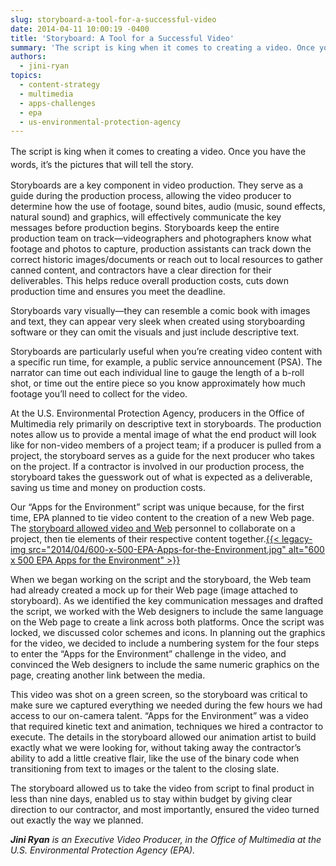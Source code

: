 ```yaml
---
slug: storyboard-a-tool-for-a-successful-video
date: 2014-04-11 10:00:19 -0400
title: 'Storyboard: A Tool for a Successful Video'
summary: 'The script is king when it comes to creating a video. Once you have the words, it’s the pictures that will tell the story. Storyboards are a key component in video production. They serve as a guide during the production process, allowing the video producer to determine how the use of footage, sound bites, audio'
authors:
  - jini-ryan
topics:
  - content-strategy
  - multimedia
  - apps-challenges
  - epa
  - us-environmental-protection-agency
---
```


<span style="line-height: 1.5em;">The script is king when it comes to creating a video. Once you have the words, it’s the pictures that will tell the story.</span>

Storyboards are a key component in video production. They serve as a guide during the production process, allowing the video producer to determine how the use of footage, sound bites, audio (music, sound effects, natural sound) and graphics, will effectively communicate the key messages before production begins. Storyboards keep the entire production team on track—videographers and photographers know what footage and photos to capture, production assistants can track down the correct historic images/documents or reach out to local resources to gather canned content, and contractors have a clear direction for their deliverables. This helps reduce overall production costs, cuts down production time and ensures you meet the deadline.

Storyboards vary visually—they can resemble a comic book with images and text, they can appear very sleek when created using storyboarding software or they can omit the visuals and just include descriptive text.

Storyboards are particularly useful when you’re creating video content with a specific run time, for example, a public service announcement (PSA). The narrator can time out each individual line to gauge the length of a b-roll shot, or time out the entire piece so you know approximately how much footage you’ll need to collect for the video.

At the U.S. Environmental Protection Agency, producers in the Office of Multimedia rely primarily on descriptive text in storyboards. The production notes allow us to provide a mental image of what the end product will look like for non-video members of a project team; if a producer is pulled from a project, the storyboard serves as a guide for the next producer who takes on the project. If a contractor is involved in our production process, the storyboard takes the guesswork out of what is expected as a deliverable, saving us time and money on production costs.

Our &#8220;Apps for the Environment&#8221; script  was unique because, for the first time, EPA planned to tie video content to the creation of a new Web page. The [storyboard allowed video and Web](https://s3.amazonaws.com/digitalgov/_legacy-img/2014/04/Apps-for-the-Environment-Storyboard.docx) personnel to collaborate on a project, then tie elements of their respective content together.[{{< legacy-img src="2014/04/600-x-500-EPA-Apps-for-the-Environment.jpg" alt="600 x 500 EPA Apps for the Environment" >}}](https://s3.amazonaws.com/digitalgov/_legacy-img/2014/04/600-x-500-EPA-Apps-for-the-Environment.jpg)

When we began working on the script and the storyboard, the Web team had already created a mock up for their Web page (image attached to storyboard). As we identified the key communication messages and drafted the script, we worked with the Web designers to include the same language on the Web page to create a link across both platforms. Once the script was locked, we discussed color schemes and icons. In planning out the graphics for the video, we decided to include a numbering system for the four steps to enter the “Apps for the Environment” challenge in the video, and convinced the Web designers to include the same numeric graphics on the page, creating another link between the media.

This video was shot on a green screen, so the storyboard was critical to make sure we captured everything we needed during the few hours we had access to our on-camera talent. “Apps for the Environment” was a video that required kinetic text and animation, techniques we hired a contractor to execute. The details in the storyboard allowed our animation artist to build exactly what we were looking for, without taking away the contractor’s ability to add a little creative flair, like the use of the binary code when transitioning from text to images or the talent to the closing slate.

The storyboard allowed us to take the video from script to final product in less than nine days, enabled us to stay within budget by giving clear direction to our contractor, and most importantly, ensured the video turned out exactly the way we planned.



_**Jini Ryan** is an Executive Video Producer, in the Office of Multimedia at the U.S. Environmental Protection Agency (EPA)._